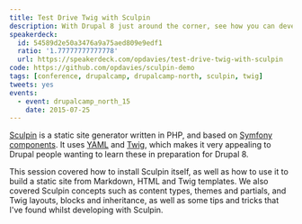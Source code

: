 ```yaml
---
title: Test Drive Twig with Sculpin
description: With Drupal 8 just around the corner, see how you can develop your Twig skills with Sculpin - a static site generator based on Symfony components and Twig.
speakerdeck:
  id: 54589d2e50a3476a9a75aed809e9edf1
  ratio: '1.77777777777778'
  url: https://speakerdeck.com/opdavies/test-drive-twig-with-sculpin
code: https://github.com/opdavies/sculpin-demo
tags: [conference, drupalcamp, drupalcamp-north, sculpin, twig]
tweets: yes
events:
  - event: drupalcamp_north_15
    date: 2015-07-25
---
```


[Sculpin][1] is a static site generator written in PHP, and based on [Symfony components][2]. It uses [YAML][3] and [Twig][4], which makes it very appealing to Drupal people wanting to learn these in preparation for Drupal 8.

This session covered how to install Sculpin itself, as well as how to use it to build a static site from Markdown, HTML and Twig templates. We also covered Sculpin concepts such as content types, themes and partials, and Twig layouts, blocks and inheritance, as well as some tips and tricks that I've found whilst developing with Sculpin.

[1]: https://sculpin.io
[2]: http://symfony.com/doc/current/components/index.html
[3]: http://yaml.org
[4]: http://twig.sensiolabs.org
